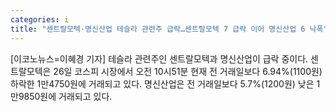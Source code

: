 ```yaml
---
categories: i
title: "센트랄모텍·명신산업 테슬라 관련주 급락…센트랄모텍 7 급락 이어 명신산업 6 낙폭"
---
```

[이코노뉴스=이혜경 기자] 테슬라 관련주인 센트랄모텍과 명신산업이 급락 중이다. 센트랄모텍은 26일 코스피 시장에서 오전 10시51분 현재 전 거래일보다 6.94%(1100원) 하락한 1만4750원에 거래되고 있다. 명신산업은 전 거래일보다 5.7%(1200원) 낮은 1만9850원에 거래되고 있다.